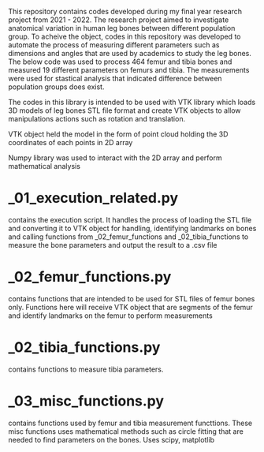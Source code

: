 This repository contains codes developed during my final year research project from 2021 - 2022. 
The research project aimed to investigate anatomical variation in human leg bones between different population group.
To acheive the object, codes in this repository was developed to automate the process of measuring different parameters such as dimensions and angles that are used by academics to study the leg bones.
The below code was used to process 464 femur and tibia bones and measured 19 different parameters on femurs and tibia. 
The measurements were used for stastical analysis that indicated difference between population groups does exist.

The codes in this library is intended to be used with VTK library which loads 3D models of leg bones STL file format and create VTK objects to allow manipulations actions such as rotation and translation.

VTK object held the model in the form of point cloud holding the 3D coordinates of each points in 2D array

Numpy library was used to interact with the 2D array and perform mathematical analysis 

# _01_execution_related.py 
contains the execution script. It handles the process of loading the STL file and converting it to VTK object for handling, identifying landmarks on bones and calling functions from _02_femur_functions and _02_tibia_functions to measure the bone parameters and output the result to a .csv file

# _02_femur_functions.py 
contains functions that are intended to be used for STL files of femur bones only. Functions here will receive VTK object that are segments of the femur and identify landmarks on the femur to perform measurements 

# _02_tibia_functions.py 
contains functions to measure tibia parameters. 

# _03_misc_functions.py 
contains functions used by femur and tibia measurement functtions. These misc functions uses mathematical methods such as circle fitting that are needed to find parameters on the bones. Uses scipy, matplotlib  
